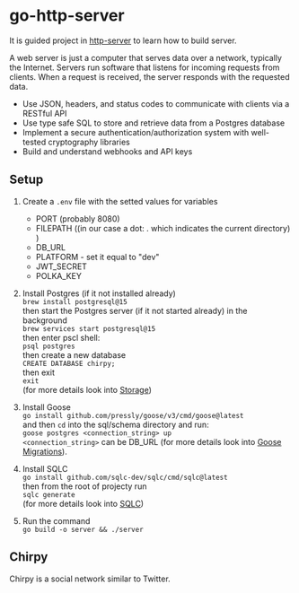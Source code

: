 # go-http-server

It is guided project in [http-server](https://www.boot.dev/courses/learn-http-servers) to learn how to build server.

A web server is just a computer that serves data over a network, typically the Internet. Servers run software that listens for incoming requests from clients. When a request is received, the server responds with the requested data.

* Use JSON, headers, and status codes to communicate with clients via a RESTful API
* Use type safe SQL to store and retrieve data from a Postgres database
* Implement a secure authentication/authorization system with well-tested cryptography libraries
* Build and understand webhooks and API keys

## Setup

<!-- go get 
    
- `go get github.com/google/uuid`
- `go get github.com/lib/pq`
- `go get github.com/joho/godotenv` -->

1. Create a `.env` file with the setted values for variables
    - PORT (probably 8080)
    - FILEPATH ((in our case a dot: . which indicates the current directory) )
    - DB_URL
    - PLATFORM - set it equal to "dev"
    - JWT_SECRET
    - POLKA_KEY

2. Install Postgres (if it not installed already) \
`brew install postgresql@15` \
then start the Postgres server (if it not started already) in the background \
`brew services start postgresql@15` \
then enter pscl shell: \
`psql postgres` \
then create a new database \
`CREATE DATABASE chirpy;` \
then exit \
`exit` \
(for more details look into [Storage](https://www.boot.dev/lessons/c3e215a5-1d8f-437b-9f89-3606118800ec))

3. Install Goose \
`go install github.com/pressly/goose/v3/cmd/goose@latest`\
and then `cd` into the sql/schema directory and run: \
`goose postgres <connection_string> up`\
`<connection_string>` can be DB_URL (for more details look into [Goose Migrations](https://www.boot.dev/lessons/ea036a3f-6fa3-446a-ba20-c04cb913e12a)).

4. Install SQLC \
`go install github.com/sqlc-dev/sqlc/cmd/sqlc@latest`\
then from the root of projecty run \
`sqlc generate` \
(for more details look into [SQLC](https://www.boot.dev/lessons/e5bddf3d-d96b-487e-97e6-7a5aa06b1ee1))

5. Run the command \
`go build -o server && ./server`


## Chirpy

Chirpy is a social network similar to Twitter.